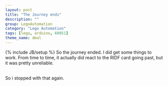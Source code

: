 ```yaml
---
layout: post
title: "The Journey ends"
description: ""
group: LegoAutomation
category: "Lego Automation"
tags: [lego, arduino, 60051]
theme_name: dmal
---
```

{% include JB/setup %}
So the journey ended. I did get some things to work. From time to time, it actually did react to the RIDF card going past, but it was pretty unreliable.<br/><br/>

So i stopped with that again. 
